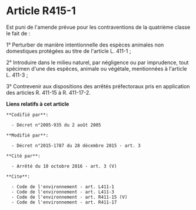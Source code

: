 # Article R415-1

Est puni de l'amende prévue pour les contraventions de la quatrième classe le fait de : 

1° Perturber de manière intentionnelle des espèces animales non domestiques protégées au titre de l'article L. 411-1 ; 

2° Introduire dans le milieu naturel, par négligence ou par imprudence, tout spécimen d'une des espèces, animale ou végétale,
mentionnées à l'article L. 411-3 ; 

3° Contrevenir aux dispositions des arrêtés préfectoraux pris en application des articles R. 411-15 à R. 411-17-2.

**Liens relatifs à cet article**

	**Codifié par**:

	  - Décret n°2005-935 du 2 août 2005

	**Modifié par**:

	  - Décret n°2015-1787 du 28 décembre 2015 - art. 3

	**Cité par**:

	  - Arrêté du 10 octobre 2016 - art. 3 (V)

	**Cite**:

	  - Code de l'environnement - art. L411-1
	  - Code de l'environnement - art. L411-3
	  - Code de l'environnement - art. R411-15 (V)
	  - Code de l'environnement - art. R411-17
